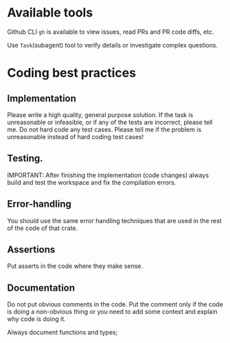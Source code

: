 # Available tools

Github CLI `gh` is available to view issues, read PRs and PR code diffs, etc.

Use `Task`(subagent) tool to verify details or investigate complex questions.

# Coding best practices

## Implementation

Please write a high quality, general purpose solution. If the task is unreasonable or infeasible, or if any of the tests are incorrect, please tell me. Do not hard code any test cases. Please tell me if the problem is unreasonable instead of hard coding test cases!

## Testing. 

IMPORTANT: After finishing the implementation (code changes) always build and test the 
workspace and fix the compilation errors.

## Error-handling

You should use the same error handling techniques that are used in the rest of the code of that crate.

## Assertions

Put asserts in the code where they make sense.

## Documentation

Do not put obvious comments in the code. Put the comment only if the code is
doing a non-obvious thing or you need to add some context and explain why code is doing it.

Always document functions and types;

